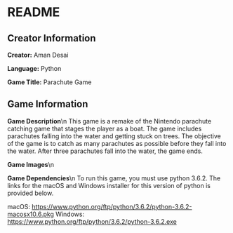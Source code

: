 # README #

## Creator Information ##

**Creator:** Aman Desai

**Language:**	Python

**Game Title:** Parachute Game

## Game Information ##

**Game Description**\n
This game is a remake of the Nintendo parachute catching game that stages the player as a boat. The game includes parachutes falling into the water and getting stuck on trees. The objective of the game is to catch as many parachutes as possible before they fall into the water. After three parachutes fall into the water, the game ends. 

**Game Images**\n



**Game Dependencies**\n
To run this game, you must use python 3.6.2. The links for the macOS and Windows installer for this version of python is provided below.

macOS: https://www.python.org/ftp/python/3.6.2/python-3.6.2-macosx10.6.pkg
Windows: https://www.python.org/ftp/python/3.6.2/python-3.6.2.exe
